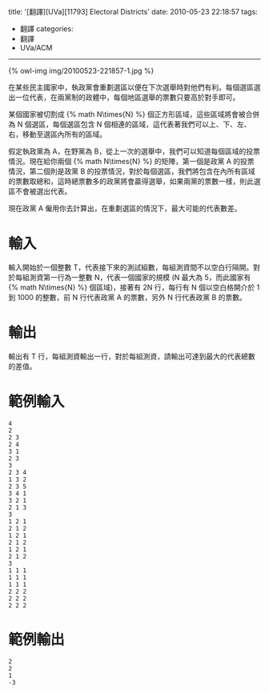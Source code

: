 title: '[翻譯][UVa][11793] Electoral Districts'
date: 2010-05-23 22:18:57
tags:
- 翻譯
categories:
- 翻譯
- UVa/ACM
---

{% owl-img img/20100523-221857-1.jpg %}

在某些民主國家中，執政黨會重劃選區以便在下次選舉時對他們有利。每個選區選出一位代表，在兩黨制的政體中，每個地區選舉的票數只要高於對手即可。

<!-- more -->

某個國家被切割成 {% math N\times{N} %} 個正方形區域，這些區域將會被合併為 N 個選區，每個選區包含 N 個相連的區域，這代表著我們可以上、下、左、右，移動至選區內所有的區域。

假定執政黨為 A，在野黨為 B，從上一次的選舉中，我們可以知道每個區域的投票情況。現在給你兩個 {% math N\times{N} %} 的矩陣，第一個是政黨 A 的投票情況，第二個則是政黨 B 的投票情況，對於每個選區，我們將包含在內所有區域的票數取總和，這時總票數多的政黨將會贏得選舉，如果兩黨的票數一樣，則此選區不會被選出代表。

現在政黨 A 僱用你去計算出，在重劃選區的情況下，最大可能的代表數差。

# 輸入

輸入開始於一個整數 T，代表接下來的測試組數，每組測資間不以空白行隔開。對於每組測資第一行為一整數 N，代表一個國家的規模 (N 最大為 5，而此國家有 {% math N\times{N} %} 個區域)，接著有 2N 行，每行有 N 個以空白格開介於 1 到 1000 的整數，前 N 行代表政黨 A 的票數，另外 N 行代表政黨 B 的票數。

# 輸出

輸出有 T 行，每組測資輸出一行，對於每組測資，請輸出可達到最大的代表總數的差值。

# 範例輸入

``` text
4
2
2 3
2 4
3 1
2 3
3
2 3 4
1 3 2
2 3 5
3 4 1
3 2 1
2 1 3
3
1 2 1
2 1 2
1 2 1
2 1 2
1 2 1
2 1 2
3
1 1 1
1 1 1
1 1 1
2 2 2
2 2 2
2 2 2
```

# 範例輸出

``` text
2
2
1
-3
```